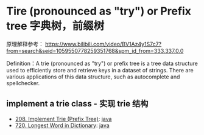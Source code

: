 # Tire (pronounced as "try") or Prefix tree 字典树，前缀树

原理解释参考：
https://www.bilibili.com/video/BV1Az4y1S7c7?from=search&seid=1059550778259351768&spm_id_from=333.337.0.0

Definition：A trie (pronounced as "try") or prefix tree is a tree data structure used to efficiently store and retrieve keys in a dataset of strings. There are various applications of this data structure, such as autocomplete and spellchecker.

## implement a trie class - 实现 trie 结构

- [208. Implement Trie (Prefix Tree)](https://leetcode.com/problems/implement-trie-prefix-tree/):
  [java](/solution_java/0208_Implement_Trie.java)
- [720. Longest Word in Dictionary](https://leetcode.com/problems/longest-word-in-dictionary/):
  [java](/solution_java/0720_Longest_Word_in_Dictionary.java)
